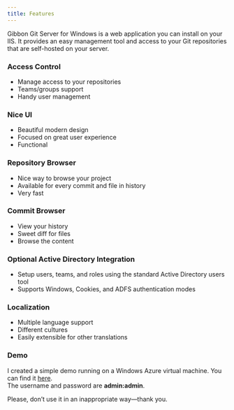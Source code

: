```yaml
---
title: Features
---
```


Gibbon Git Server for Windows is a web application you can install on your IIS. It provides an easy management tool and access to your Git repositories that are self-hosted on your server.

### Access Control
- Manage access to your repositories
- Teams/groups support
- Handy user management

### Nice UI
- Beautiful modern design
- Focused on great user experience
- Functional

### Repository Browser
- Nice way to browse your project
- Available for every commit and file in history
- Very fast

### Commit Browser
- View your history
- Sweet diff for files
- Browse the content

### Optional Active Directory Integration
- Setup users, teams, and roles using the standard Active Directory users tool
- Supports Windows, Cookies, and ADFS authentication modes

### Localization
- Multiple language support
- Different cultures
- Easily extensible for other translations

### Demo
I created a simple demo running on a Windows Azure virtual machine. You can find it [here](#).  
The username and password are **admin:admin**.

Please, don’t use it in an inappropriate way—thank you.
